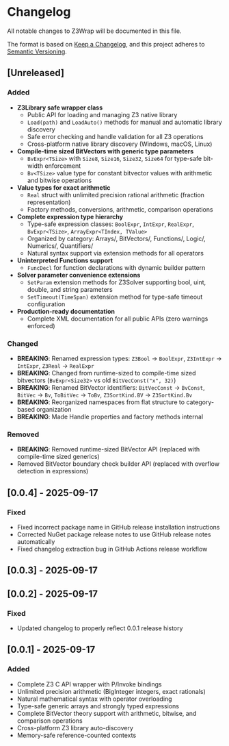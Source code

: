 # Changelog

All notable changes to Z3Wrap will be documented in this file.

The format is based on [Keep a Changelog](https://keepachangelog.com/en/1.0.0/),
and this project adheres to [Semantic Versioning](https://semver.org/spec/v2.0.0.html).

## [Unreleased]

### Added
- **Z3Library safe wrapper class**
  - Public API for loading and managing Z3 native library
  - `Load(path)` and `LoadAuto()` methods for manual and automatic library discovery
  - Safe error checking and handle validation for all Z3 operations
  - Cross-platform native library discovery (Windows, macOS, Linux)
- **Compile-time sized BitVectors with generic type parameters**
  - `BvExpr<TSize>` with `Size8`, `Size16`, `Size32`, `Size64` for type-safe bit-width enforcement
  - `Bv<TSize>` value type for constant bitvector values with arithmetic and bitwise operations
- **Value types for exact arithmetic**
  - `Real` struct with unlimited precision rational arithmetic (fraction representation)
  - Factory methods, conversions, arithmetic, comparison operations
- **Complete expression type hierarchy**
  - Type-safe expression classes: `BoolExpr`, `IntExpr`, `RealExpr`, `BvExpr<TSize>`, `ArrayExpr<TIndex, TValue>`
  - Organized by category: Arrays/, BitVectors/, Functions/, Logic/, Numerics/, Quantifiers/
  - Natural syntax support via extension methods for all operators
- **Uninterpreted Functions support**
  - `FuncDecl` for function declarations with dynamic builder pattern
- **Solver parameter convenience extensions**
  - `SetParam` extension methods for Z3Solver supporting bool, uint, double, and string parameters
  - `SetTimeout(TimeSpan)` extension method for type-safe timeout configuration
- **Production-ready documentation**
  - Complete XML documentation for all public APIs (zero warnings enforced)

### Changed
- **BREAKING**: Renamed expression types: `Z3Bool` → `BoolExpr`, `Z3IntExpr` → `IntExpr`, `Z3Real` → `RealExpr`
- **BREAKING**: Changed from runtime-sized to compile-time sized bitvectors (`BvExpr<Size32>` vs old `BitVecConst("x", 32)`)
- **BREAKING**: Renamed BitVector identifiers: `BitVecConst` → `BvConst`, `BitVec` → `Bv`, `ToBitVec` → `ToBv`, `Z3SortKind.BV` → `Z3SortKind.Bv`
- **BREAKING**: Reorganized namespaces from flat structure to category-based organization
- **BREAKING**: Made Handle properties and factory methods internal

### Removed
- **BREAKING**: Removed runtime-sized BitVector API (replaced with compile-time sized generics)
- Removed BitVector boundary check builder API (replaced with overflow detection in expressions)

## [0.0.4] - 2025-09-17

### Fixed
- Fixed incorrect package name in GitHub release installation instructions
- Corrected NuGet package release notes to use GitHub release notes automatically
- Fixed changelog extraction bug in GitHub Actions release workflow

## [0.0.3] - 2025-09-17

## [0.0.2] - 2025-09-17

### Fixed
- Updated changelog to properly reflect 0.0.1 release history

## [0.0.1] - 2025-09-17

### Added
- Complete Z3 C API wrapper with P/Invoke bindings
- Unlimited precision arithmetic (BigInteger integers, exact rationals)
- Natural mathematical syntax with operator overloading
- Type-safe generic arrays and strongly typed expressions
- Complete BitVector theory support with arithmetic, bitwise, and comparison operations
- Cross-platform Z3 library auto-discovery
- Memory-safe reference-counted contexts